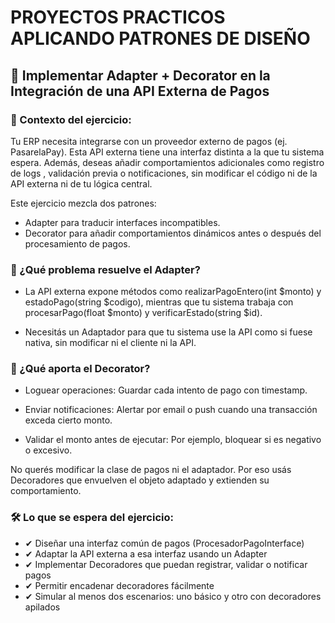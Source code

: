 # PROYECTOS PRACTICOS APLICANDO PATRONES DE DISEÑO

## 🧩 Implementar Adapter + Decorator en la Integración de una API Externa de Pagos

### 📌 Contexto del ejercicio:

Tu ERP necesita integrarse con un proveedor externo de pagos (ej. PasarelaPay). Esta API externa tiene una interfaz distinta a la que tu sistema espera. Además, deseas añadir comportamientos adicionales como registro de logs , validación previa o notificaciones, sin modificar el código ni de la API externa ni de tu lógica central.

Este ejercicio mezcla dos patrones:

- Adapter para traducir interfaces incompatibles.
- Decorator para añadir comportamientos dinámicos antes o después del procesamiento de pagos.

### 📌 ¿Qué problema resuelve el Adapter?

- La API externa expone métodos como realizarPagoEntero(int $monto) y estadoPago(string $codigo), mientras que tu sistema trabaja con procesarPago(float $monto) y verificarEstado(string $id).

- Necesitás un Adaptador para que tu sistema use la API como si fuese nativa, sin modificar ni el cliente ni la API.

### 📌 ¿Qué aporta el Decorator?

- Loguear operaciones: Guardar cada intento de pago con timestamp.

- Enviar notificaciones: Alertar por email o push cuando una transacción exceda cierto monto.

- Validar el monto antes de ejecutar: Por ejemplo, bloquear si es negativo o excesivo.

No querés modificar la clase de pagos ni el adaptador. Por eso usás Decoradores que envuelven el objeto adaptado y extienden su comportamiento.

### 🛠️ Lo que se espera del ejercicio:

- ✔ Diseñar una interfaz común de pagos (ProcesadorPagoInterface)
- ✔ Adaptar la API externa a esa interfaz usando un Adapter
- ✔ Implementar Decoradores que puedan registrar, validar o notificar pagos
- ✔ Permitir encadenar decoradores fácilmente
- ✔ Simular al menos dos escenarios: uno básico y otro con decoradores apilados
